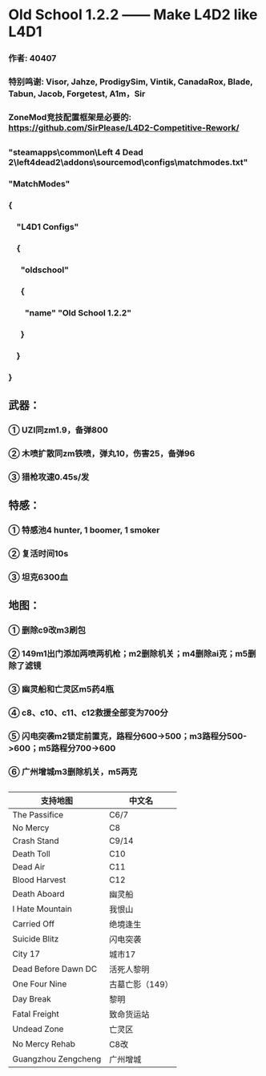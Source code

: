 # Old School 1.2.2 —— Make L4D2 like L4D1
### 作者: 40407
### 特别鸣谢: Visor, Jahze, ProdigySim, Vintik, CanadaRox, Blade, Tabun, Jacob, Forgetest, A1m，Sir
### ZoneMod竞技配置框架是必要的: https://github.com/SirPlease/L4D2-Competitive-Rework/
##
### "steamapps\common\Left 4 Dead 2\left4dead2\addons\sourcemod\configs\matchmodes.txt"
### "MatchModes"
### {
### &emsp;"L4D1 Configs"
### &emsp;{
### &emsp;&ensp;"oldschool"
### &emsp;&ensp;{
### &emsp;&emsp;"name" "Old School 1.2.2"
### &emsp;&ensp;}
### &emsp;}
### }
##
## 武器：
### ① UZI同zm1.9，备弹800
### ② 木喷扩散同zm铁喷，弹丸10，伤害25，备弹96
### ③ 猎枪攻速0.45s/发
## 
## 特感：
### ① 特感池4 hunter, 1 boomer, 1 smoker
### ② 复活时间10s
### ③ 坦克6300血
## 
## 地图：
### ① 删除c9改m3刷包
### ② 149m1出门添加两喷两机枪；m2删除机关；m4删除ai克；m5删除了滤镜
### ③ 幽灵船和亡灵区m5药4瓶
### ④ c8、c10、c11、c12救援全部变为700分
### ⑤ 闪电突袭m2锁定前置克，路程分600->500；m3路程分500->600；m5路程分700->600
### ⑥ 广州增城m3删除机关，m5两克
## 
| 支持地图                | 中文名           |
|-------------------------|------------------|
| The Passifice           | C6/7             |
| No Mercy                | C8               |
| Crash Stand             | C9/14            |
| Death Toll              | C10              |
| Dead Air                | C11              |
| Blood Harvest           | C12              |
| Death Aboard            | 幽灵船           |
| I Hate Mountain         | 我恨山           |
| Carried Off             | 绝境逢生         |
| Suicide Blitz           | 闪电突袭         |
| City 17                 | 城市17           |
| Dead Before Dawn DC     | 活死人黎明       |
| One Four Nine           | 古墓亡影（149）  |
| Day Break               | 黎明             |
| Fatal Freight           | 致命货运站       |
| Undead Zone             | 亡灵区           |
| No Mercy Rehab          | C8改             |
| Guangzhou Zengcheng     | 广州增城         |
